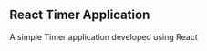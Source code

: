 ## React Timer Application

A simple Timer application developed using React

<!-- Can be viewed at https://protected-thicket-89238.herokuapp.com -->
